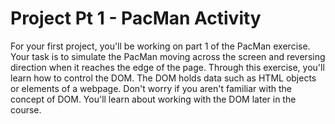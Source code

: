 # Project Pt 1 - PacMan Activity
For your first project, you'll be working on part 1 of the PacMan exercise. Your task is to simulate the PacMan moving across the screen and reversing direction when it reaches the edge of the page. Through this exercise, you'll learn how to control the DOM. The DOM holds data such as HTML objects or elements of a webpage. Don't worry if you aren't familiar with the concept of DOM. You'll learn about working with the DOM later in the course.

